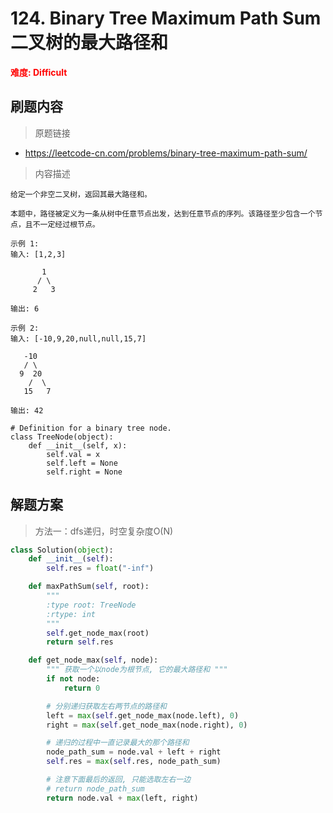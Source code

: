 # 124. Binary Tree Maximum Path Sum 二叉树的最大路径和

**<font color=red>难度: Difficult</font>**

## 刷题内容

> 原题链接

* https://leetcode-cn.com/problems/binary-tree-maximum-path-sum/

> 内容描述

```
给定一个非空二叉树，返回其最大路径和。

本题中，路径被定义为一条从树中任意节点出发，达到任意节点的序列。该路径至少包含一个节点，且不一定经过根节点。

示例 1:
输入: [1,2,3]

       1
      / \
     2   3

输出: 6

示例 2:
输入: [-10,9,20,null,null,15,7]

   -10
   / \
  9  20
    /  \
   15   7

输出: 42

# Definition for a binary tree node.
class TreeNode(object):
    def __init__(self, x):
        self.val = x
        self.left = None
        self.right = None
```

## 解题方案

> 方法一：dfs递归，时空复杂度O(N)
>

```python
class Solution(object):
    def __init__(self):
        self.res = float("-inf")

    def maxPathSum(self, root):
        """
        :type root: TreeNode
        :rtype: int
        """
        self.get_node_max(root)
        return self.res

    def get_node_max(self, node):
        """ 获取一个以node为根节点, 它的最大路径和 """
        if not node:
            return 0

        # 分别递归获取左右两节点的路径和
        left = max(self.get_node_max(node.left), 0)
        right = max(self.get_node_max(node.right), 0)

        # 递归的过程中一直记录最大的那个路径和
        node_path_sum = node.val + left + right
        self.res = max(self.res, node_path_sum)

        # 注意下面最后的返回, 只能选取左右一边
        # return node_path_sum
        return node.val + max(left, right)
```
